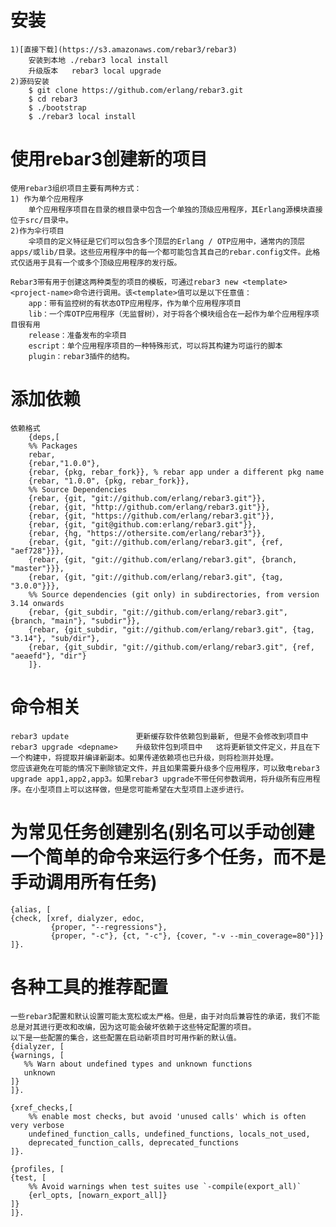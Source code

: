 # 安装
    1)[直接下载](https://s3.amazonaws.com/rebar3/rebar3) 
        安装到本地 ./rebar3 local install
        升级版本   rebar3 local upgrade
    2)源码安装
        $ git clone https://github.com/erlang/rebar3.git
        $ cd rebar3
        $ ./bootstrap
        $ ./rebar3 local install

# 使用rebar3创建新的项目
    使用rebar3组织项目主要有两种方式：
    1) 作为单个应用程序
        单个应用程序项目在目录的根目录中包含一个单独的顶级应用程序，其Erlang源模块直接位于src/目录中。
    2)作为伞行项目
        伞项目的定义特征是它们可以包含多个顶层的Erlang / OTP应用中，通常内的顶层apps/或lib/目录。这些应用程序中的每一个都可能包含其自己的rebar.config文件。此格式仅适用于具有一个或多个顶级应用程序的发行版。

    Rebar3带有用于创建这两种类型的项目的模板，可通过rebar3 new <template> <project-name>命令进行调用。该<template>值可以是以下任意值：
        app：带有监控树的有状态OTP应用程序，作为单个应用程序项目
        lib：一个库OTP应用程序（无监督树），对于将各个模块组合在一起作为单个应用程序项目很有用
        release：准备发布的伞项目
        escript：单个应用程序项目的一种特殊形式，可以将其构建为可运行的脚本
        plugin：rebar3插件的结构。

# 添加依赖
    依赖格式
        {deps,[
        %% Packages
        rebar,
        {rebar,"1.0.0"},
        {rebar, {pkg, rebar_fork}}, % rebar app under a different pkg name
        {rebar, "1.0.0", {pkg, rebar_fork}},
        %% Source Dependencies
        {rebar, {git, "git://github.com/erlang/rebar3.git"}},
        {rebar, {git, "http://github.com/erlang/rebar3.git"}},
        {rebar, {git, "https://github.com/erlang/rebar3.git"}},
        {rebar, {git, "git@github.com:erlang/rebar3.git"}},
        {rebar, {hg, "https://othersite.com/erlang/rebar3"}},
        {rebar, {git, "git://github.com/erlang/rebar3.git", {ref, "aef728"}}},
        {rebar, {git, "git://github.com/erlang/rebar3.git", {branch, "master"}}},
        {rebar, {git, "git://github.com/erlang/rebar3.git", {tag, "3.0.0"}}},
        %% Source dependencies (git only) in subdirectories, from version 3.14 onwards
        {rebar, {git_subdir, "git://github.com/erlang/rebar3.git", {branch, "main"}, "subdir"}},
        {rebar, {git_subdir, "git://github.com/erlang/rebar3.git", {tag, "3.14"}, "sub/dir"},
        {rebar, {git_subdir, "git://github.com/erlang/rebar3.git", {ref, "aeaefd"}, "dir"}
        ]}.

# 命令相关
    rebar3 update               更新缓存软件依赖包到最新, 但是不会修改到项目中
    rebar3 upgrade <depname>    升级软件包到项目中   这将更新锁文件定义，并且在下一个构建中，将提取并编译新副本。如果传递依赖项也已升级，则将检测并处理。
    您应该避免在可能的情况下删除锁定文件，并且如果需要升级多个应用程序，可以致电rebar3 upgrade app1,app2,app3。如果rebar3 upgrade不带任何参数调用，将升级所有应用程序。在小型项目上可以这样做，但是您可能希望在大型项目上逐步进行。 

# 为常见任务创建别名(别名可以手动创建一个简单的命令来运行多个任务，而不是手动调用所有任务)
    {alias, [
    {check, [xref, dialyzer, edoc,
             {proper, "--regressions"},
             {proper, "-c"}, {ct, "-c"}, {cover, "-v --min_coverage=80"}]}
    ]}.

# 各种工具的推荐配置

    一些rebar3配置和默认设置可能太宽松或太严格。但是，由于对向后兼容性的承诺，我们不能总是对其进行更改和改编，因为这可能会破坏依赖于这些特定配置的项目。
    以下是一些配置的集合，这些配置在启动新项目时可用作新的默认值。
    {dialyzer, [
    {warnings, [
       %% Warn about undefined types and unknown functions
       unknown
    ]}
    ]}.

    {xref_checks,[
        %% enable most checks, but avoid 'unused calls' which is often very verbose
        undefined_function_calls, undefined_functions, locals_not_used,
        deprecated_function_calls, deprecated_functions
    ]}.

    {profiles, [
    {test, [
        %% Avoid warnings when test suites use `-compile(export_all)`
        {erl_opts, [nowarn_export_all]}
    ]}
    ]}.

